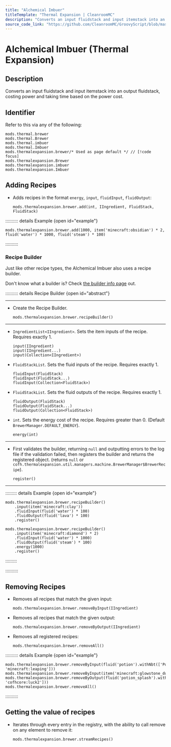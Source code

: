 ```yaml
---
title: "Alchemical Imbuer"
titleTemplate: "Thermal Expansion | CleanroomMC"
description: "Converts an input fluidstack and input itemstack into an output fluidstack, costing power and taking time based on the power cost."
source_code_link: "https://github.com/CleanroomMC/GroovyScript/blob/master/src/main/java/com/cleanroommc/groovyscript/compat/mods/thermalexpansion/machine/Brewer.java"
---
```


# Alchemical Imbuer (Thermal Expansion)

## Description

Converts an input fluidstack and input itemstack into an output fluidstack, costing power and taking time based on the power cost.

## Identifier

Refer to this via any of the following:

```groovy:no-line-numbers {5}
mods.thermal.brewer
mods.thermal.Brewer
mods.thermal.imbuer
mods.thermal.Imbuer
mods.thermalexpansion.brewer/* Used as page default */ // [!code focus]
mods.thermalexpansion.Brewer
mods.thermalexpansion.imbuer
mods.thermalexpansion.Imbuer
```


## Adding Recipes

- Adds recipes in the format `energy`, `input`, `fluidInput`, `fluidOutput`:

    ```groovy:no-line-numbers
    mods.thermalexpansion.brewer.add(int, IIngredient, FluidStack, FluidStack)
    ```

:::::::::: details Example {open id="example"}
```groovy:no-line-numbers
mods.thermalexpansion.brewer.add(1000, item('minecraft:obsidian') * 2, fluid('water') * 1000, fluid('steam') * 100)
```

::::::::::

### Recipe Builder

Just like other recipe types, the Alchemical Imbuer also uses a recipe builder.

Don't know what a builder is? Check [the builder info page](../../getting_started/builder.md) out.

:::::::::: details Recipe Builder {open id="abstract"}

---

- Create the Recipe Builder.

    ```groovy:no-line-numbers
    mods.thermalexpansion.brewer.recipeBuilder()
    ```

---

- `IngredientList<IIngredient>`. Sets the item inputs of the recipe. Requires exactly 1.

    ```groovy:no-line-numbers
    input(IIngredient)
    input(IIngredient...)
    input(Collection<IIngredient>)
    ```

- `FluidStackList`. Sets the fluid inputs of the recipe. Requires exactly 1.

    ```groovy:no-line-numbers
    fluidInput(FluidStack)
    fluidInput(FluidStack...)
    fluidInput(Collection<FluidStack>)
    ```

- `FluidStackList`. Sets the fluid outputs of the recipe. Requires exactly 1.

    ```groovy:no-line-numbers
    fluidOutput(FluidStack)
    fluidOutput(FluidStack...)
    fluidOutput(Collection<FluidStack>)
    ```

- `int`. Sets the energy cost of the recipe. Requires greater than 0. (Default `BrewerManager.DEFAULT_ENERGY`).

    ```groovy:no-line-numbers
    energy(int)
    ```

---

- First validates the builder, returning `null` and outputting errors to the log file if the validation failed, then registers the builder and returns the registered object. (returns `null` or `cofh.thermalexpansion.util.managers.machine.BrewerManager$BrewerRecipe`).

    ```groovy:no-line-numbers
    register()
    ```

---

::::::::: details Example {open id="example"}
```groovy:no-line-numbers
mods.thermalexpansion.brewer.recipeBuilder()
    .input(item('minecraft:clay'))
    .fluidInput(fluid('water') * 100)
    .fluidOutput(fluid('lava') * 100)
    .register()

mods.thermalexpansion.brewer.recipeBuilder()
    .input(item('minecraft:diamond') * 2)
    .fluidInput(fluid('water') * 1000)
    .fluidOutput(fluid('steam') * 100)
    .energy(1000)
    .register()
```

:::::::::

::::::::::

## Removing Recipes

- Removes all recipes that match the given input:

    ```groovy:no-line-numbers
    mods.thermalexpansion.brewer.removeByInput(IIngredient)
    ```

- Removes all recipes that match the given output:

    ```groovy:no-line-numbers
    mods.thermalexpansion.brewer.removeByOutput(IIngredient)
    ```

- Removes all registered recipes:

    ```groovy:no-line-numbers
    mods.thermalexpansion.brewer.removeAll()
    ```

:::::::::: details Example {open id="example"}
```groovy:no-line-numbers
mods.thermalexpansion.brewer.removeByInput(fluid('potion').withNbt(['Potion': 'minecraft:leaping']))
mods.thermalexpansion.brewer.removeByInput(item('minecraft:glowstone_dust'))
mods.thermalexpansion.brewer.removeByOutput(fluid('potion_splash').withNbt(['Potion': 'cofhcore:luck2']))
mods.thermalexpansion.brewer.removeAll()
```

::::::::::

## Getting the value of recipes

- Iterates through every entry in the registry, with the ability to call remove on any element to remove it:

    ```groovy:no-line-numbers
    mods.thermalexpansion.brewer.streamRecipes()
    ```
